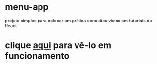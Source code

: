 # menu-app

projeto simples para colocar em prática conceitos vistos em tutoriais de React

# clique [aqui](https://fabioportfolio-react-menu.netlify.app/) para vê-lo em funcionamento
